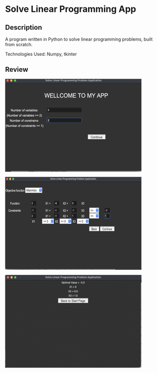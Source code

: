 # Solve Linear Programming App

## Description

A program written in Python to solve linear programming problems, built from scratch. 

Technologies Used: Numpy, tkinter

## Review

<a href="url"><img src="https://github.com/HuynhVietDung/SolveLinearProgrammingApp/blob/main/image/StartPage.png" height="300" width="440" ></a>

<a href="url"><img src="https://github.com/HuynhVietDung/SolveLinearProgrammingApp/blob/main/image/PageOne.png"  height="300" width="440" ></a>


<a href="url"><img src="https://github.com/HuynhVietDung/SolveLinearProgrammingApp/blob/main/image/PageTwo.png" height="300" width="440" ></a>
